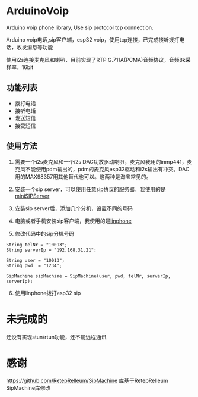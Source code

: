 # ArduinoVoip
Arduino voip phone library, Use sip protocol tcp connection.

Arduino voip电话,sip客户端，esp32 voip，使用tcp连接，已完成接听拨打电话，收发消息等功能

使用i2s连接麦克风和喇叭，目前实现了RTP G.711A(PCMA)音频协议，音频8k采样率，16bit

## 功能列表
* 拨打电话
* 接听电话
* 发送短信
* 接受短信

## 使用方法
1. 需要一个i2s麦克风和一个i2s DAC功放驱动喇叭，麦克风我用的inmp441，麦克风不能使用pdm输出的，pdm的麦克风esp32驱动和i2s输出有冲突。DAC用的MAX98357用其他替代也可以。这两种是淘宝常见的。

2. 安装一个sip server，可以使用任意sip协议的服务器，我使用的是[miniSIPServer](https://www.myvoipapp.com/)

3. 安装sip server后，添加几个分机，设置不同的号码

4. 电脑或者手机安装sip客户端，我使用的是[linphone](http://www.linphone.org/)

5. 修改代码中的sip分机号码
```
String telNr = "10013";
String serverIp = "192.168.31.21";

String user = "10013";
String pwd  = "1234";

SipMachine sipMachine = SipMachine(user, pwd, telNr, serverIp, serverIp);
```
6. 使用linphone拨打esp32 sip

# 未完成的
还没有实现stun/rtun功能，还不能远程通讯

# 感谢
https://github.com/RetepRelleum/SipMachine 库基于RetepRelleum SipMachine库修改
